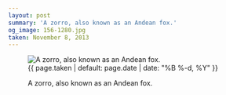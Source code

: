 ```yaml
---
layout: post
summary: 'A zorro, also known as an Andean fox.'
og_image: 156-1280.jpg
taken: November 8, 2013
---
```


<figure class="post" data-src="{{ site.assets_url }}/{{ page.og_image }}">
<img alt="A zorro, also known as an Andean fox." sizes="(min-width: 700px) 50vw, calc(100vw - 2rem)" src="{{ site.assets_url }}/156-640.jpg" srcset="{{ site.assets_url }}/156-1280.jpg 1280w, {{ site.assets_url }}/156-960.jpg 960w, {{ site.assets_url }}/156-640.jpg 640w, {{ site.assets_url }}/156-320.jpg 320w"/>
<figcaption>
<time>{{ page.taken | default: page.date | date: "%B %-d, %Y" }}</time>
<p>A zorro, also known as an Andean fox.</p>
</figcaption>
</figure>
